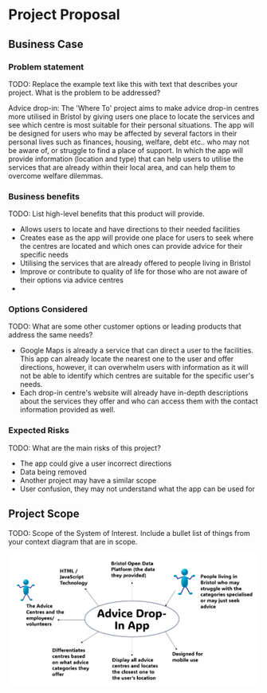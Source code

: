 # Project Proposal

## Business Case

### Problem statement
TODO: Replace the example text like this with text that describes your project. What is the problem to be addressed?

Advice drop-in: The 'Where To' project aims to make advice drop-in centres more utilised in Bristol by giving users one place to locate the services and see which centre is most suitable for their personal situations. The app will be designed for users who may be affected by several factors in their personal lives such as finances, housing, welfare, debt etc.. who may not be aware of, or struggle to find a place of support. In which the app will provide information (location and type) that can help users to utilise the services that are already within their local area, and can help them to overcome welfare dilemmas. 


### Business benefits
TODO: List high-level benefits that this product will provide.

- Allows users to locate and have directions to their needed facilities
- Creates ease as the app will provide one place for users to seek where the centres are located and which ones can provide advice for their specific needs
- Utilising the services that are already offered to people living in Bristol
- Improve or contribute to quality of life for those who are not aware of their options via advice centres
- 
  

### Options Considered
TODO: What are some other customer options or leading products that address the same needs?

- Google Maps is already a service that can direct a user to the facilities. This app can already locate the nearest one to the user and offer directions, however, it can overwhelm users with information as it will not be able to identify which centres are suitable for the specific user's needs. 
- Each drop-in centre's website will already have in-depth descriptions about the services they offer and who can access them with the contact information provided as well.


### Expected Risks
TODO: What are the main risks of this project?

- The app could give a user incorrect directions
- Data being removed
- Another project may have a similar scope
- User confusion, they may not understand what the app can be used for 

## Project Scope
TODO: Scope of the System of Interest. Include a bullet list of things from your context diagram that are in scope.


![Insert your context diagram here](images/context.png)

